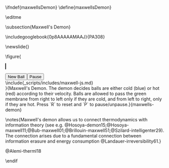 \ifndef{maxwellsDemon}
\define{maxwellsDemon}

\editme 

\subsection{Maxwell's Demon}

\includegooglebook{0p8AAAAAMAAJ}{PA308}

\newslide{}


\figure{<div>
<canvas id="maxwell-canvas" width="900" height="500" style="border:1px solid black;display:inline;text-align:center "></canvas>
<div><button id="maxwell-newball" style="text-align:right">New Ball</button><button id="maxwell-pause" style="text-align:right">Pause</button></div>
\include{_scripts/includes/maxwell-js.md}
</div>}{Maxwell's Demon. The demon decides balls are either cold (blue) or hot (red) according to their velocity. Balls are allowed to pass the green membrane from right to left only if they are cold, and from left to right, only if they are hot. Press `R` to reset and `P` to pause/unpause.}{maxwells-demon}


\notes{Maxwell's demon allows us to connect thermodynamics with information theory (see e.g. @Hosoya-demon15;@Hosoya-maxwell11;@Bub-maxwell01;@Brillouin-maxwell51;@Szilard-intelligenter29). The connection arises due to a fundamental connection between information erasure and energy consumption @Landauer-irreversibility61.}

@Alemi-therml18

\endif
